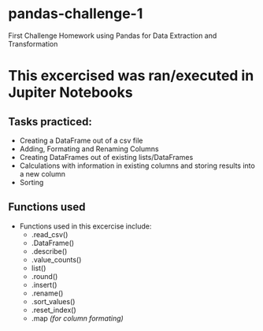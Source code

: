 # pandas-challenge-1
First Challenge Homework using Pandas for Data Extraction and Transformation
# This excercised was ran/executed in Jupiter Notebooks
## Tasks practiced:
- Creating a DataFrame out of a csv file
- Adding, Formating and Renaming  Columns
- Creating DataFrames out of existing lists/DataFrames
- Calculations with information in existing columns and storing results into a new column
- Sorting
## Functions used
- Functions used in this excercise include:
  - .read_csv()
  - .DataFrame()
  - .describe()
  - .value_counts()
  - list()
  - .round()
  - .insert()
  - .rename()
  - .sort_values()
  - .reset_index()
  - .map *(for column formating)*
